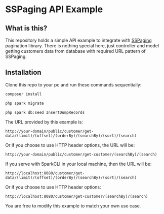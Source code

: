 # SSPaging API Example
## What is this?
This repository holds a simple API example to integrate with [SSPaging](https://lib.actudent.com/ss-paging) pagination library. There is nothing special here, just controller and model getting customers data from database with required URL pattern of SSPaging.

## Installation
Clone this repo to your pc and run these commands sequentially:
```bash
composer install

php spark migrate

php spark db:seed InsertDumpRecords
```

The URL provided by this example is:
```
http://your-domain/public/customer/get-data/(limit)/(offset)/(orderBy)/(searchBy)/(sort)/(search)
```
Or if you choose to use HTTP header options, the URL will be:
```
http://your-domain/public/customer/get-customer/(searchBy)/(search)
```
If you serve with SparkCLI in your local machine, then the URL will be: 
```
http://localhost:8080/customer/get-data/(limit)/(offset)/(orderBy)/(searchBy)/(sort)/(search)
```
Or if you choose to use HTTP header options:
```
http://localhost:8080/customer/get-customer/(searchBy)/(search)
```
You are free to modify this example to match your own use case.


